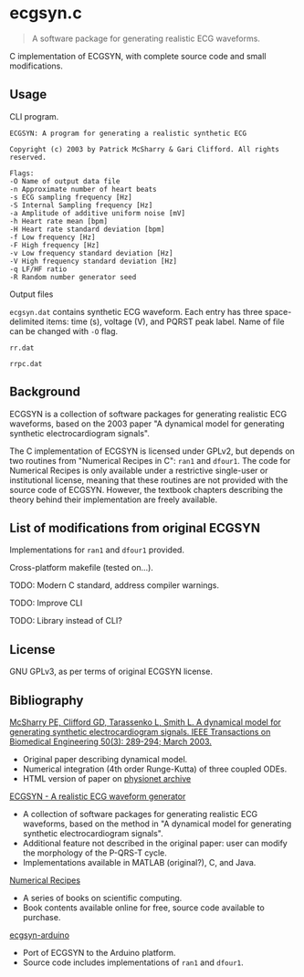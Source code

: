 # ecgsyn.c

> A software package for generating realistic ECG waveforms.

C implementation of ECGSYN, with complete source code and small modifications.

## Usage

CLI program.

```text
ECGSYN: A program for generating a realistic synthetic ECG

Copyright (c) 2003 by Patrick McSharry & Gari Clifford. All rights reserved.

Flags:
-O Name of output data file
-n Approximate number of heart beats
-s ECG sampling frequency [Hz]
-S Internal Sampling frequency [Hz]
-a Amplitude of additive uniform noise [mV]
-h Heart rate mean [bpm]
-H Heart rate standard deviation [bpm]
-f Low frequency [Hz]
-F High frequency [Hz]
-v Low frequency standard deviation [Hz]
-V High frequency standard deviation [Hz]
-q LF/HF ratio
-R Random number generator seed
```

Output files

`ecgsyn.dat` contains synthetic ECG waveform. Each entry has three 
space-delimited items: time (s), voltage (V), and PQRST peak label. 
Name of file can be changed with `-O` flag.

`rr.dat`

`rrpc.dat`

## Background

ECGSYN is a collection of software packages for generating realistic ECG 
waveforms, based on the 2003 paper "A dynamical model for generating synthetic 
electrocardiogram signals".

The C implementation of ECGSYN is licensed under GPLv2, but depends on two 
routines from "Numerical Recipes in C": `ran1` and `dfour1`. The code for 
Numerical Recipes is only available under a restrictive single-user or 
institutional license, meaning that these routines are not provided with the 
source code of ECGSYN. However, the textbook chapters describing the theory 
behind their implementation are freely available.

## List of modifications from original ECGSYN

Implementations for `ran1` and `dfour1` provided.

Cross-platform makefile (tested on...).

TODO: Modern C standard, address compiler warnings.

TODO: Improve CLI

TODO: Library instead of CLI?

## License

GNU GPLv3, as per terms of original ECGSYN license.

## Bibliography

[McSharry PE, Clifford GD, Tarassenko L, Smith L. A dynamical model for generating synthetic electrocardiogram signals. IEEE Transactions on Biomedical Engineering 50(3): 289-294; March 2003.](http://web.mit.edu/~gari/www/papers/ieeetbe50p289.pdf)
- Original paper describing dynamical model.
- Numerical integration (4th order Runge-Kutta) of three coupled ODEs.
- HTML version of paper on [physionet archive](https://archive.physionet.org/physiotools/ecgsyn/paper/)

[ECGSYN - A realistic ECG waveform generator](https://physionet.org/content/ecgsyn/1.0.0/)
- A collection of software packages for generating realistic ECG waveforms, 
based on the method in "A dynamical model for generating synthetic 
electrocardiogram signals".
- Additional feature not described in the original paper: user can modify the 
morphology of the P-QRS-T cycle.
- Implementations available in MATLAB (original?), C, and Java.

[Numerical Recipes](https://numerical.recipes/)
- A series of books on scientific computing.
- Book contents available online for free, source code available to purchase.

[ecgsyn-arduino](https://github.com/flandrade/ecgsyn-arduino)
- Port of ECGSYN to the Arduino platform.
- Source code includes implementations of `ran1` and `dfour1`.
